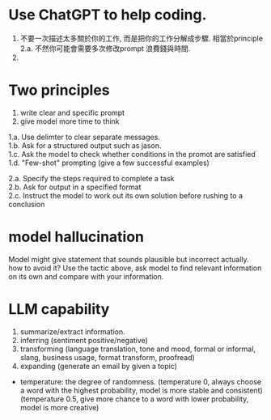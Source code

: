 # Use ChatGPT to help coding.
1. 不要一次描述太多關於你的工作, 而是把你的工作分解成步驟. 相當於principle 2.a. 不然你可能會需要多次修改prompt 浪費錢與時間.  
2. 

# Two principles 
1. write clear and specific prompt
2. give model more time to think

1.a. Use delimter to clear separate messages.  
1.b. Ask for a structured output such as jason.  
1.c. Ask the model to check whether conditions in the promot are satisfied  
1.d. "Few-shot" prompting (give a few successful examples) 

2.a. Specify the steps required to complete a task  
2.b. Ask for output in a specified format  
2.c. Instruct the model to work out its own solution before rushing to a conclusion  

# model hallucination
Model might give statement that sounds plausible but incorrect actually.  
how to avoid it?  Use the tactic above, ask model to find relevant information on its own and compare with your information.  


# LLM capability
1. summarize/extract information.  
2. inferring  (sentiment positive/negative)  
3. transforming  (language translation, tone and mood, formal or informal, slang, business usage, format transform, proofread)
4. expanding (generate an email by given a topic)  
* temperature: the degree of randomness. 
 (temperature 0, always choose a word with the highest probability,  model is more stable and consistent)  
 (temperature 0.5, give more chance to a word with lower probability, model is more creative)  
